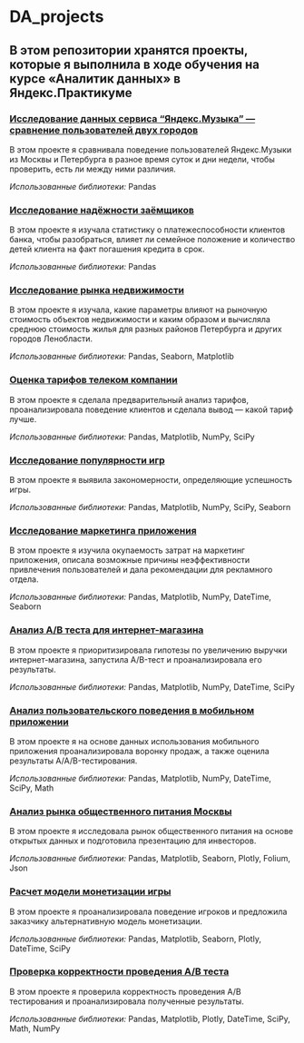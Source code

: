 # DA_projects
## В этом репозитории хранятся проекты, которые я выполнила в ходе обучения на курсе «Аналитик данных» в Яндекс.Практикуме

### [Исследование данных сервиса “Яндекс.Музыка” — сравнение пользователей двух городов](https://github.com/anyasaz/DA_projects/tree/main/music)

В этом проекте я сравнивала поведение пользователей Яндекс.Музыки из Москвы и Петербурга в разное время суток и дни недели, чтобы проверить, есть ли между ними различия.

*Использованные библиотеки:* Pandas


### [Исследование надёжности заёмщиков](https://github.com/anyasaz/DA_projects/tree/main/banking)

В этом проекте я изучала статистику о платежеспособности клиентов банка, чтобы разобраться, влияет ли семейное положение и количество детей клиента на факт погашения кредита в срок.

*Использованные библиотеки:* Pandas


### [Исследование рынка недвижимости](https://github.com/anyasaz/DA_projects/tree/main/real_estate)

В этом проекте я изучала, какие параметры влияют на рыночную стоимость объектов недвижимости и каким образом и вычисляла среднюю стоимость жилья для разных районов Петербурга и других городов Ленобласти.

*Использованные библиотеки:* Pandas, Seaborn, Matplotlib


### [Оценка тарифов телеком компании](https://github.com/anyasaz/DA_projects/tree/main/tariffs)

В этом проекте я сделала предварительный анализ тарифов, проанализировала поведение клиентов и сделала вывод — какой тариф лучше.

*Использованные библиотеки:* Pandas, Matplotlib, NumPy, SciPy


### [Исследование популярности игр](https://github.com/anyasaz/DA_projects/tree/main/game_genres)

В этом проекте я выявила закономерности, определяющие успешность игры.

*Использованные библиотеки:* Pandas, Matplotlib, NumPy, SciPy, Seaborn


### [Исследование маркетинга приложения ](https://github.com/anyasaz/DA_projects/tree/main/app_marketing)

В этом проекте я изучила окупаемость затрат на маркетинг приложения, описала возможные причины неэффективности привлечения пользователей и дала рекомендации для рекламного отдела.

*Использованные библиотеки:* Pandas, Matplotlib, NumPy, DateTime, Seaborn


### [Анализ А/В теста для интернет-магазина](https://github.com/anyasaz/DA_projects/tree/main/ecomm_abtest)

В этом проекте я приоритизировала гипотезы по увеличению выручки интернет-магазина, запустила A/B-тест и проанализировала его результаты. 

*Использованные библиотеки:* Pandas, Matplotlib, NumPy, DateTime, SciPy


### [Анализ пользовательского поведения в мобильном приложении](https://github.com/anyasaz/DA_projects/tree/main/app_funnel_abtest)

В этом проекте я на основе данных использования мобильного приложения проанализировала воронку продаж, а также оценила результаты A/A/B-тестирования.  

*Использованные библиотеки:* Pandas, Matplotlib, NumPy, DateTime, SciPy, Math


### [Анализ рынка общественного питания Москвы](https://github.com/anyasaz/DA_projects/tree/main/cafes)

В этом проекте я исследовала рынок общественного питания на основе открытых данных и подготовила презентацию для инвесторов.  

*Использованные библиотеки:* Pandas, Matplotlib, Seaborn, Plotly, Folium, Json


### [Расчет модели монетизации игры](https://github.com/anyasaz/DA_projects/tree/main/game_monetisation)

В этом проекте я проанализировала поведение игроков и предложила заказчику альтернативную модель монетизации.  

*Использованные библиотеки:* Pandas, Matplotlib, Seaborn, Plotly, DateTime, SciPy


### [Проверка корректности проведения А/В теста](https://github.com/anyasaz/DA_projects/tree/main/abtest_check)

В этом проекте я проверила корректность проведения А/В тестирования и проанализировала полученные результаты.

*Использованные библиотеки:* Pandas, Matplotlib, Plotly, DateTime, SciPy, Math, NumPy
